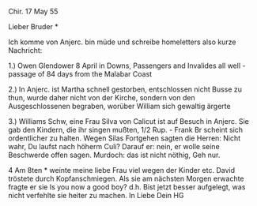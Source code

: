  Chir. 17 May 55

Lieber Bruder <Hebich>*

Ich komme von Anjerc. bin müde und schreibe homeletters also kurze Nachricht:

1.) Owen Glendower 8 April in Downs, Passengers and Invalides all well - passage of 84 days from the Malabar Coast

2.) In Anjerc. ist Martha schnell gestorben, entschlossen nicht Busse zu thun, wurde daher nicht von der Kirche, sondern von den Ausgeschlossenen begraben, worüber William sich gewaltig ärgerte

3.) Williams Schw, eine Frau Silva von Calicut ist auf Besuch in Anjerc. Sie gab den Kindern, die ihr singen mußten, 1/2 Rup. - Frank Br scheint sich ordentlicher zu halten. Wegen Silas Fortgehen sagten die Herren: Nicht wahr, Du laufst nach höherm Culi? Darauf er: nein, er wolle seine Beschwerde offen sagen. Murdoch: das ist nicht nöthig, Geh nur.

4 Am 8ten <Mai>* weinte meine liebe Frau viel wegen der Kinder etc. David tröstete durch Kopfanschmiegen. Als sie am nächsten Morgen erwachte fragte er sie Is you now a good boy? d.h. Bist jetzt besser aufgelegt, was nicht verfehlte sie heiter zu machen.
 In Liebe Dein HG

